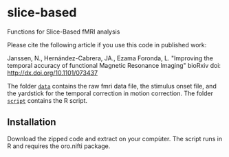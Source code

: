 # slice-based
Functions for Slice-Based fMRI analysis

Please cite the following article if you use this code in published work:

Janssen, N., Hernández-Cabrera, JA., Ezama Foronda, L. 
"Improving the temporal accuracy of functional Magnetic Resonance Imaging"
bioRxiv doi: http://dx.doi.org/10.1101/073437

The folder [`data`](dataset) contains the raw fmri data file, the stimulus onset file, and the yardstick for the temporal correction in motion correction. The folder [`script`](script) contains the R script. 

## Installation

Download the zipped code and extract on your compùter. The script runs in R and requires the oro.nifti package. 



